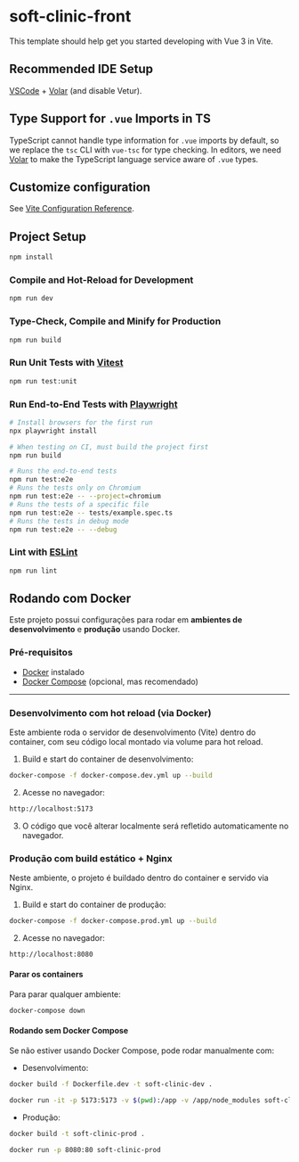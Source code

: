 # soft-clinic-front

This template should help get you started developing with Vue 3 in Vite.

## Recommended IDE Setup

[VSCode](https://code.visualstudio.com/) + [Volar](https://marketplace.visualstudio.com/items?itemName=Vue.volar) (and disable Vetur).

## Type Support for `.vue` Imports in TS

TypeScript cannot handle type information for `.vue` imports by default, so we replace the `tsc` CLI with `vue-tsc` for type checking. In editors, we need [Volar](https://marketplace.visualstudio.com/items?itemName=Vue.volar) to make the TypeScript language service aware of `.vue` types.

## Customize configuration

See [Vite Configuration Reference](https://vite.dev/config/).

## Project Setup

```sh
npm install
```

### Compile and Hot-Reload for Development

```sh
npm run dev
```

### Type-Check, Compile and Minify for Production

```sh
npm run build
```

### Run Unit Tests with [Vitest](https://vitest.dev/)

```sh
npm run test:unit
```

### Run End-to-End Tests with [Playwright](https://playwright.dev)

```sh
# Install browsers for the first run
npx playwright install

# When testing on CI, must build the project first
npm run build

# Runs the end-to-end tests
npm run test:e2e
# Runs the tests only on Chromium
npm run test:e2e -- --project=chromium
# Runs the tests of a specific file
npm run test:e2e -- tests/example.spec.ts
# Runs the tests in debug mode
npm run test:e2e -- --debug
```

### Lint with [ESLint](https://eslint.org/)

```sh
npm run lint
```

## Rodando com Docker

Este projeto possui configurações para rodar em **ambientes de desenvolvimento** e **produção** usando Docker.

### Pré-requisitos

- [Docker](https://docs.docker.com/get-docker/) instalado  
- [Docker Compose](https://docs.docker.com/compose/install/) (opcional, mas recomendado)

---

### Desenvolvimento com hot reload (via Docker)

Este ambiente roda o servidor de desenvolvimento (Vite) dentro do container, com seu código local montado via volume para hot reload.

1. Build e start do container de desenvolvimento:

```sh
docker-compose -f docker-compose.dev.yml up --build
```

2. Acesse no navegador:

```sh
http://localhost:5173
```

3. O código que você alterar localmente será refletido automaticamente no navegador.

### Produção com build estático + Nginx

Neste ambiente, o projeto é buildado dentro do container e servido via Nginx.

1. Build e start do container de produção:
```sh
docker-compose -f docker-compose.prod.yml up --build
```

2. Acesse no navegador:
```sh
http://localhost:8080
```

#### Parar os containers
Para parar qualquer ambiente:
```sh
docker-compose down
```

#### Rodando sem Docker Compose
Se não estiver usando Docker Compose, pode rodar manualmente com:

- Desenvolvimento:
```sh
docker build -f Dockerfile.dev -t soft-clinic-dev .
```
```sh
docker run -it -p 5173:5173 -v $(pwd):/app -v /app/node_modules soft-clinic-dev
```
- Produção:
```sh
docker build -t soft-clinic-prod .
```
```sh
docker run -p 8080:80 soft-clinic-prod
```